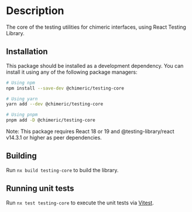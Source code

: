 # Description

The core of the testing utilities for chimeric interfaces, using React Testing Library.

## Installation

This package should be installed as a development dependency. You can install it using any of the following package managers:

```bash
# Using npm
npm install --save-dev @chimeric/testing-core

# Using yarn
yarn add --dev @chimeric/testing-core

# Using pnpm
pnpm add -D @chimeric/testing-core
```

Note: This package requires React 18 or 19 and @testing-library/react v14.3.1 or higher as peer dependencies.

## Building

Run `nx build testing-core` to build the library.

## Running unit tests

Run `nx test testing-core` to execute the unit tests via [Vitest](https://vitest.dev/).
